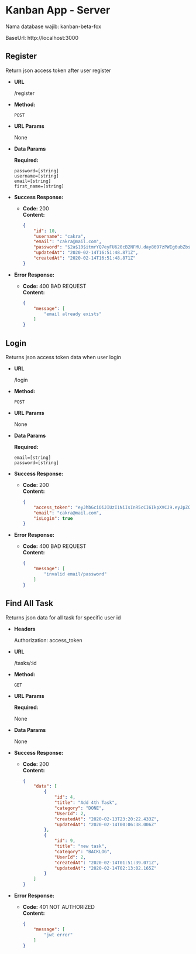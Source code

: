 # Kanban App - Server
Nama database wajib: kanban-beta-fox

BaseUrl: http://localhost:3000

## **Register**

Return json access token after user register

-   **URL**

    /register

-   **Method:**

    `POST`

-   **URL Params**

    None

-   **Data Params**

      **Required:**

      `password=[string]`\
      `username=[string]`\
      `email=[string]`\
      `first_name=[string]`

-   **Success Response:**

    -   **Code:** 200 <br />
        **Content:**
        ```json
        {
            "id": 10,
            "username": "cakra",
            "email": "cakra@mail.com",
            "password": "$2a$10$itmrYQ7eyFU620cB2NFMU.day8697zPWIg6ubZbsFMHQEy5V/sVue",
            "updatedAt": "2020-02-14T16:51:48.871Z",
            "createdAt": "2020-02-14T16:51:48.871Z"
        }
        ```

-   **Error Response:**

    -   **Code:** 400 BAD REQUEST <br />
        **Content:**
        ```json
        {
            "message": [
                "email already exists"
            ]
        }
        ```
## **Login**

Returns json access token data when user login

-   **URL**

    /login

-   **Method:**

    `POST`

-   **URL Params**

    None

-   **Data Params**

      **Required:**

      `email=[string]`\
      `password=[string]`

-   **Success Response:**

    -   **Code:** 200 <br />
        **Content:**
        ```json
        {
            "access_token": "eyJhbGciOiJIUzI1NiIsInR5cCI6IkpXVCJ9.eyJpZCI6MiwiZW1haWwiOiJjYWtyYUBtYWlsLmNvbSIsImlhdCI6MTU4MTY5OTIyNH0.R6KtnS5AUADIgmahXFm3tXyw9eltaIbItZqnrtIHDPg",
            "email": "cakra@mail.com",
            "isLogin": true
        }
        ```

-   **Error Response:**

    -   **Code:** 400 BAD REQUEST <br />
        **Content:**
        ```json
        {
            "message": [
                "invalid email/password"
            ]
        }
        ```
## **Find All Task**

  Returns json data for all task for specific user id

- **Headers**

    Authorization: access_token

-   **URL**

    /tasks/:id

-   **Method:**

    `GET`

-   **URL Params**

    **Required:**

    None

-   **Data Params**

     None

-   **Success Response:**

    -   **Code:** 200 <br />
        **Content:**
        ```json
        {
            "data": [
                {
                    "id": 4,
                    "title": "Add 4th Task",
                    "category": "DONE",
                    "UserId": 2,
                    "createdAt": "2020-02-13T23:20:22.433Z",
                    "updatedAt": "2020-02-14T00:06:38.006Z"
                },
                {
                    "id": 9,
                    "title": "new task",
                    "category": "BACKLOG",
                    "UserId": 2,
                    "createdAt": "2020-02-14T01:51:39.071Z",
                    "updatedAt": "2020-02-14T02:13:02.165Z"
                }                
            ]
        }
        ```

-   **Error Response:**

    -   **Code:** 401 NOT AUTHORIZED <br />
        **Content:**
        ```json
        {
            "message": [
                "jwt error"
            ]
        }
        ```